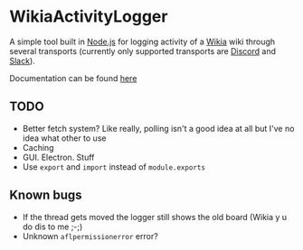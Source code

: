 # WikiaActivityLogger
A simple tool built in [Node.js](https://nodejs.org) for logging activity of a [Wikia](http://community.wikia.com) wiki through several transports (currently only supported transports are [Discord](https://discordapp.com) and [Slack](https://slack.com)).

Documentation can be found [here](http://kocka.wikia.com/wiki/WikiaActivityLogger)

## TODO
- Better fetch system? Like really, polling isn't a good idea at all but I've no idea what other to use
- Caching
- GUI. Electron. Stuff
- Use `export` and `import` instead of `module.exports`

## Known bugs
- If the thread gets moved the logger still shows the old board (Wikia y u do dis to me ;-;)
- Unknown `aflpermissionerror` error?
